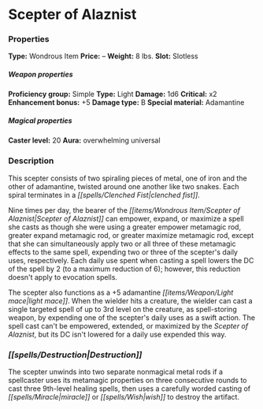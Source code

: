 ﻿---
Title: "Scepter of Alaznist"
Type: "Wondrous Item"
Price: "–"
Weight: "8 lbs."
Slot: "Slotless"
Proficiency group: "Simple"
Weapon properties Type: "Light"
Damage: "1d6"
Critical: "x2"
Enhancement bonus: "+5"
Damage type: "B"
Special material: "Adamantine"
Caster level: "20"
Aura: "overwhelming universal"
Description: |
  "This scepter consists of two spiraling pieces of metal, one of iron and the other of adamantine, twisted around one another like two snakes. Each spiral terminates in a clenched fist.
  Nine times per day, the bearer of the _Scepter of Alaznist_ can empower, expand, or maximize a spell she casts as though she were using a _greater empower metamagic rod_, _greater expand metamagic rod_, or _greater maximize metamagic rod_, except that she can simultaneously apply two or all three of these metamagic effects to the same spell, expending two or three of the scepter's daily uses, respectively. Each daily use spent when casting a spell lowers the DC of the spell by 2 (to a maximum reduction of 6); however, this reduction doesn't apply to evocation spells.
  The scepter also functions as a _+5 adamantine light mace_. When the wielder hits a creature, the wielder can cast a single targeted spell of up to 3rd level on the creature, as _spell-storing_ weapon, by expending one of the scepter's daily uses as a swift action. The spell cast can't be empowered, extended, or maximized by the _Scepter of Alaznist_, but its DC isn't lowered for a daily use expended this way."
Destruction: |
  "The scepter unwinds into two separate nonmagical metal rods if a spellcaster uses its metamagic properties on three consecutive rounds to cast three 9th-level healing spells, then uses a carefully worded casting of _miracle_ or _wish_ to destroy the artifact."
Sources: "['Pathfinder #137: The City Outside of Time']"
---

# Scepter of Alaznist

### Properties

**Type:** Wondrous Item **Price:** – **Weight:** 8 lbs. **Slot:** Slotless

##### Weapon properties

**Proficiency group:** Simple **Type:** Light **Damage:** 1d6 **Critical:** x2 **Enhancement bonus:** +5 **Damage type:** B **Special material:** Adamantine

##### Magical properties

**Caster level:** 20 **Aura:** overwhelming universal

### Description

This scepter consists of two spiraling pieces of metal, one of iron and the other of adamantine, twisted around one another like two snakes. Each spiral terminates in a _[[spells/Clenched Fist|clenched fist]]_.

Nine times per day, the bearer of the _[[items/Wondrous Item/Scepter of Alaznist|Scepter of Alaznist]]_ can empower, expand, or maximize a spell she casts as though she were using a greater empower metamagic rod, greater expand metamagic rod, or greater maximize metamagic rod, except that she can simultaneously apply two or all three of these metamagic effects to the same spell, expending two or three of the scepter's daily uses, respectively. Each daily use spent when casting a spell lowers the DC of the spell by 2 (to a maximum reduction of 6); however, this reduction doesn't apply to evocation spells.

The scepter also functions as a +5 adamantine _[[items/Weapon/Light mace|light mace]]_. When the wielder hits a creature, the wielder can cast a single targeted spell of up to 3rd level on the creature, as spell-storing weapon, by expending one of the scepter's daily uses as a swift action. The spell cast can't be empowered, extended, or maximized by the _Scepter of Alaznist_, but its DC isn't lowered for a daily use expended this way.

### _[[spells/Destruction|Destruction]]_

The scepter unwinds into two separate nonmagical metal rods if a spellcaster uses its metamagic properties on three consecutive rounds to cast three 9th-level healing spells, then uses a carefully worded casting of _[[spells/Miracle|miracle]]_ or _[[spells/Wish|wish]]_ to destroy the artifact.

